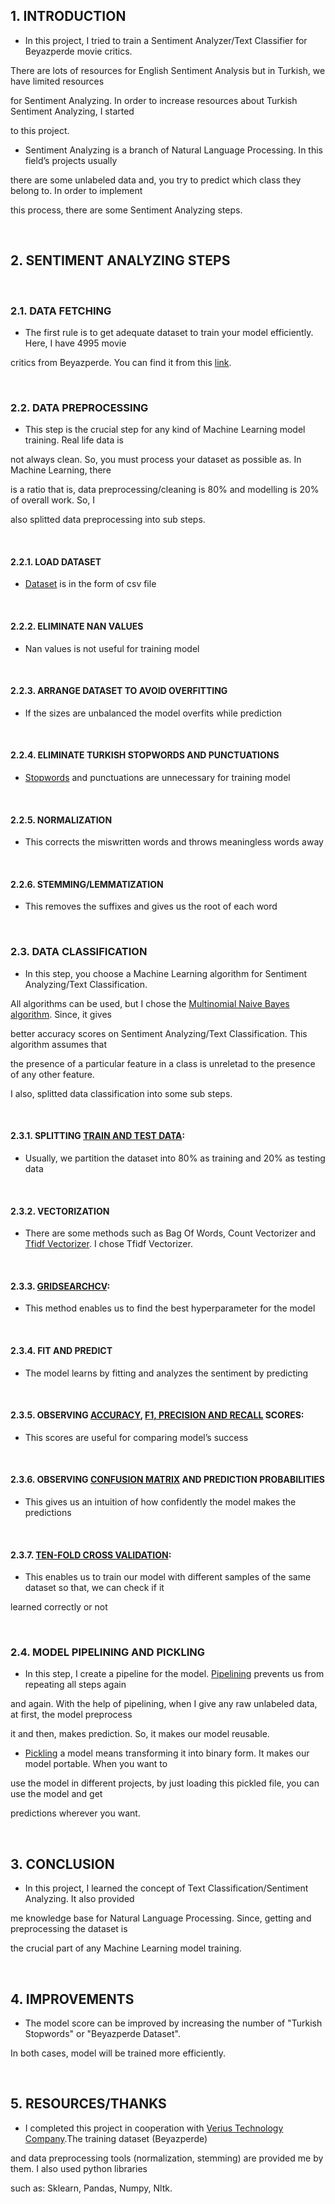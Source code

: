 ## 1. INTRODUCTION

*   In this project, I tried to train a Sentiment Analyzer/Text Classifier for Beyazperde movie critics.

There are lots of resources for English Sentiment Analysis but in Turkish, we have limited resources 

for Sentiment Analyzing. In order to increase resources about Turkish Sentiment Analyzing, I started 

to this project. 


*   Sentiment Analyzing is a branch of Natural Language Processing. In this field’s projects usually 

there are some unlabeled data and, you try to predict which class they belong to. In order to implement 

this process, there are some Sentiment Analyzing steps.


<br>

## 2. SENTIMENT ANALYZING STEPS

<br>

### 2.1. DATA FETCHING

*   The first rule is to get adequate dataset to train your model efficiently. Here, I have 4995 movie 

critics from Beyazperde. You can find it from this [link](http://www.beyazperde.com/filmler/elestiriler-beyazperde/).


<br>

### 2.2. DATA PREPROCESSING

*   This step is the crucial step for any kind of Machine Learning model training. Real life data is 

not always clean. So, you must process your dataset as possible as. In Machine Learning, there 

is a ratio that is, data preprocessing/cleaning is 80% and modelling is 20% of overall work. So, I 

also splitted data preprocessing into sub steps. 


<br>

#### 2.2.1. LOAD DATASET
		
* [Dataset](https://github.com/slmttndrk/job1/blob/master/sample_beyazperde_dataset.csv) is in the form of csv file

<br>

#### 2.2.2. ELIMINATE NAN VALUES
		
*   Nan values is not useful for training model

<br>

#### 2.2.3. ARRANGE DATASET TO AVOID OVERFITTING

*   If the sizes are unbalanced the model overfits while prediction

<br>

#### 2.2.4. ELIMINATE TURKISH STOPWORDS AND PUNCTUATIONS

*   [Stopwords](https://github.com/slmttndrk/job1/blob/master/stopwords.txt) and punctuations are unnecessary for training model

<br>

#### 2.2.5. NORMALIZATION

*   This corrects the miswritten words and throws meaningless words away

<br>

#### 2.2.6. STEMMING/LEMMATIZATION

*   This removes the suffixes and gives us the root of each word


<br>

### 2.3. DATA CLASSIFICATION
	
*   In this step, you choose a Machine Learning algorithm for Sentiment Analyzing/Text Classification. 

All algorithms can be used, but I chose the [Multinomial Naive Bayes algorithm](https://scikit-learn.org/stable/modules/generated/sklearn.naive_bayes.MultinomialNB.html). Since, it gives 

better accuracy scores on Sentiment Analyzing/Text Classification. This algorithm assumes that 

the presence of a particular feature in a class is unreletad to the presence of any other feature. 

I also, splitted data classification into some sub steps.

<br>
	
#### 2.3.1. SPLITTING [TRAIN AND TEST DATA](https://scikit-learn.org/stable/modules/generated/sklearn.model_selection.train_test_split.html):

*   Usually, we partition the dataset into 80% as training and 20% as testing data

<br>
    
#### 2.3.2. VECTORIZATION

*   There are some methods such as Bag Of Words, Count Vectorizer and [Tfidf Vectorizer](https://scikit-learn.org/stable/modules/generated/sklearn.feature_extraction.text.TfidfVectorizer.html). I chose Tfidf Vectorizer.

<br>

#### 2.3.3. [GRIDSEARCHCV](https://scikit-learn.org/stable/modules/generated/sklearn.model_selection.GridSearchCV.html):

*   This method enables us to find the best hyperparameter for the model

<br>

#### 2.3.4. FIT AND PREDICT

*   The model learns by fitting and analyzes the sentiment by predicting

<br>
    
#### 2.3.5. OBSERVING [ACCURACY](https://scikit-learn.org/stable/modules/generated/sklearn.metrics.accuracy_score.html), [F1, PRECISION AND RECALL](https://scikit-learn.org/stable/modules/generated/sklearn.metrics.classification_report.html) SCORES:

*   This scores are useful for comparing model’s success

<br>
    
#### 2.3.6. OBSERVING [CONFUSION MATRIX](https://scikit-learn.org/stable/modules/generated/sklearn.metrics.confusion_matrix.html) AND PREDICTION PROBABILITIES

*   This gives us an intuition of how confidently the model makes the predictions

<br>
    
#### 2.3.7. [TEN-FOLD CROSS VALIDATION](https://scikit-learn.org/stable/modules/generated/sklearn.model_selection.cross_validate.html):

*   This enables us to train our model with different samples of the same dataset so that, we can check if it 
    
learned correctly or not


<br>

### 2.4. MODEL PIPELINING AND PICKLING

*   In this step, I create a pipeline for the model. [Pipelining](https://scikit-learn.org/stable/modules/generated/sklearn.pipeline.Pipeline.html) prevents us from repeating all steps again 

and again. With the help of pipelining, when I give any raw unlabeled data, at first, the model preprocess

it and then, makes prediction. So, it makes our model reusable.


*   [Pickling](https://scikit-learn.org/stable/modules/model_persistence.html) a model means transforming it into binary form. It makes our model portable. When you want to

use the model in different projects, by just loading this pickled file, you can use the model and get

predictions wherever you want. 


<br>

## 3. CONCLUSION

*   In this project, I learned the concept of Text Classification/Sentiment Analyzing. It also provided 

me knowledge base for Natural Language Processing. Since, getting and preprocessing the dataset is 

the crucial part of any Machine Learning model training. 


<br>

## 4. IMPROVEMENTS

*   The model score can be improved by increasing the number of "Turkish Stopwords" or "Beyazperde Dataset". 

In both cases, model will be trained more efficiently. 

<br>

## 5. RESOURCES/THANKS

*   I completed this project in cooperation with [Verius Technology Company](https://verius.com.tr/).The training dataset (Beyazperde) 

and data preprocessing tools (normalization, stemming) are provided me by them. I also used python libraries 

such as: Sklearn, Pandas, Numpy, Nltk.


<br>

